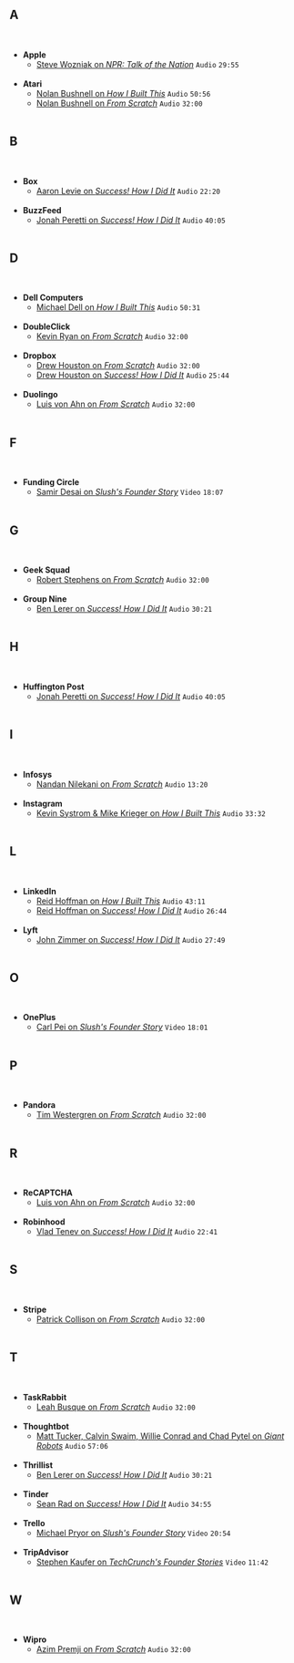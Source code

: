 ## A
&nbsp;
- **Apple**
  - [Steve Wozniak on *NPR: Talk of the Nation*](https://www.npr.org/templates/story/story.php?storyId=6167297) `Audio` `29:55`  
&nbsp;
- **Atari**
  - [Nolan Bushnell on *How I Built This*](https://player.fm/series/how-i-built-this-with-guy-raz/atari-chuck-e-cheeses-nolan-bushnell) `Audio` `50:56`
  - [Nolan Bushnell on *From Scratch*](https://player.fm/series/from-scratch-30101/nolan-bushnell) `Audio` `32:00`  
&nbsp;
## B
&nbsp;
- **Box**
  - [Aaron Levie on *Success! How I Did It*](https://player.fm/series/success-how-i-did-it-1761353/box-ceo-i-built-a-25-billion-company-and-took-it-public-at-age-29-but-it-was-insanely-hard) `Audio` `22:20`  
&nbsp;
- **BuzzFeed**
  - [Jonah Peretti on *Success! How I Did It*](https://player.fm/series/success-how-i-did-it-1761353/buzzfeed-and-huffington-post-founder-jonah-peretti-how-i-turned-an-instant-messenger-bot-into-a-15-billion-media-empire) `Audio` `40:05`  
&nbsp;
## D
&nbsp;
- **Dell Computers**
  - [Michael Dell on *How I Built This*](https://player.fm/series/how-i-built-this-with-guy-raz/dell-computers-michael-dell) `Audio` `50:31`  
&nbsp;
- **DoubleClick**
  - [Kevin Ryan on *From Scratch*](https://player.fm/series/from-scratch-30101/kevin-ryan) `Audio` `32:00`  
&nbsp;
- **Dropbox**
  - [Drew Houston on *From Scratch*](https://player.fm/series/from-scratch-30101/drew-houston) `Audio` `32:00`
  - [Drew Houston on *Success! How I Did It*](https://player.fm/series/success-how-i-did-it-1761353/dropbox-ceo-how-i-built-a-10-billion-company-in-my-20s) `Audio` `25:44`  
&nbsp;
- **Duolingo**
  - [Luis von Ahn on *From Scratch*](https://player.fm/series/from-scratch-30101/luis-von-ahn) `Audio` `32:00`  
&nbsp;
## F
&nbsp;
- **Funding Circle**
  - [Samir Desai on *Slush's Founder Story*](https://www.youtube.com/watch?v=fzextuEOEA4) `Video` `18:07`  
&nbsp;
## G
&nbsp;
- **Geek Squad**
  - [Robert Stephens on *From Scratch*](https://player.fm/series/from-scratch-30101/robert-stephens) `Audio` `32:00`  
&nbsp;
- **Group Nine**
  - [Ben Lerer on *Success! How I Did It*](https://player.fm/series/success-how-i-did-it-1761353/group-nine-ceo-how-i-turned-an-email-for-civilized-bros-into-a-600-million-empire) `Audio` `30:21`  
&nbsp;
## H
&nbsp;
- **Huffington Post**
  - [Jonah Peretti on *Success! How I Did It*](https://player.fm/series/success-how-i-did-it-1761353/buzzfeed-and-huffington-post-founder-jonah-peretti-how-i-turned-an-instant-messenger-bot-into-a-15-billion-media-empire) `Audio` `40:05`  
&nbsp;
## I
&nbsp;
- **Infosys**
  - [Nandan Nilekani on *From Scratch*](https://player.fm/series/from-scratch-30101/nandan-nilekani) `Audio` `13:20`  
&nbsp;
- **Instagram**
  - [Kevin Systrom & Mike Krieger on *How I Built This*](https://player.fm/series/how-i-built-this-with-guy-raz/instagram-kevin-systrom-mike-krieger-98iAhuOIQGDw1doL) `Audio` `33:32`  
&nbsp;
## L
&nbsp;
- **LinkedIn**
  - [Reid Hoffman on *How I Built This*](https://player.fm/series/how-i-built-this-with-guy-raz/linkedin-reid-hoffman) `Audio` `43:11`
  - [Reid Hoffman on *Success! How I Did It*](https://player.fm/series/success-how-i-did-it-1761353/linkedins-reid-hoffman-how-i-went-from-board-games-to-the-board-room) `Audio` `26:44`  
&nbsp;
- **Lyft**
  - [John Zimmer on *Success! How I Did It*](https://player.fm/series/success-how-i-did-it-1761353/lyfts-john-zimmer-how-i-went-from-sleeping-on-a-friends-couch-eating-frozen-trader-joes-meals-to-running-a-75-billion-company) `Audio` `27:49`  
&nbsp;
## O
&nbsp;
- **OnePlus**
  - [Carl Pei on *Slush's Founder Story*](https://www.youtube.com/watch?v=po1K8Kb5CwE) `Video` `18:01`  
&nbsp;
## P
&nbsp;
- **Pandora**
  - [Tim Westergren on *From Scratch*](https://player.fm/series/from-scratch-30101/tim-westergren) `Audio` `32:00`  
&nbsp;
## R
&nbsp;
- **ReCAPTCHA**
  - [Luis von Ahn on *From Scratch*](https://player.fm/series/from-scratch-30101/luis-von-ahn) `Audio` `32:00`  
&nbsp;
- **Robinhood**
  - [Vlad Tenev on *Success! How I Did It*](https://player.fm/series/success-how-i-did-it-1761353/robinhood-ceo-how-i-was-rejected-by-75-investors-but-still-built-a-13-billion-app) `Audio` `22:41`  
&nbsp;
## S
&nbsp;
- **Stripe**
  - [Patrick Collison on *From Scratch*](https://player.fm/series/from-scratch-30101/patrick-collison) `Audio` `32:00`  
&nbsp;
## T
&nbsp;
- **TaskRabbit**
  - [Leah Busque on *From Scratch*](https://player.fm/series/from-scratch-30101/leah-busque) `Audio` `32:00`  
&nbsp;
- **Thoughtbot**
  - [Matt Tucker, Calvin Swaim, Willie Conrad and Chad Pytel on *Giant Robots*](https://player.fm/series/series-1401629/262-the-thought-behind-the-bot) `Audio` `57:06`  
&nbsp;
- **Thrillist**
  - [Ben Lerer on *Success! How I Did It*](https://player.fm/series/success-how-i-did-it-1761353/group-nine-ceo-how-i-turned-an-email-for-civilized-bros-into-a-600-million-empire) `Audio` `30:21`  
&nbsp;
- **Tinder**
  - [Sean Rad on *Success! How I Did It*](https://player.fm/series/success-how-i-did-it-1761353/tinder-founder-what-its-really-like-to-build-a-3-billion-startup-in-your-20s) `Audio` `34:55`  
&nbsp;
- **Trello**
  - [Michael Pryor on *Slush's Founder Story*](https://www.youtube.com/watch?v=Q4A0kgwlDeQ) `Video` `20:54`  
&nbsp;
- **TripAdvisor**
  - [Stephen Kaufer on *TechCrunch's Founder Stories*](https://www.youtube.com/watch?v=5JBa9ZH1i1M) `Video` `11:42`  
&nbsp;
## W
&nbsp;
- **Wipro**
  - [Azim Premji on *From Scratch*](https://player.fm/series/from-scratch-30101/azim-premji) `Audio` `32:00`  
&nbsp;
